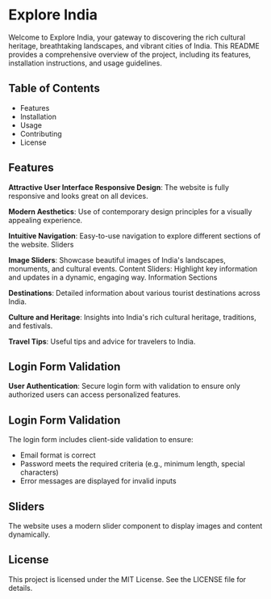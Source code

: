 # Explore India
Welcome to Explore India, your gateway to discovering the rich cultural heritage, breathtaking landscapes, and vibrant cities of India. This README provides a comprehensive overview of the project, including its features, installation instructions, and usage guidelines.

## Table of Contents
- Features
- Installation
- Usage
- Contributing
- License
## Features
**Attractive User Interface
Responsive Design**: The website is fully responsive and looks great on all devices.

**Modern Aesthetics**: Use of contemporary design principles for a visually appealing experience.

**Intuitive Navigation**: Easy-to-use navigation to explore different sections of the website.
Sliders

**Image Sliders**: Showcase beautiful images of India's landscapes, monuments, and cultural events.
Content Sliders: Highlight key information and updates in a dynamic, engaging way.
Information Sections

**Destinations**: Detailed information about various tourist destinations across India.

**Culture and Heritage**: Insights into India's rich cultural heritage, traditions, and festivals.

**Travel Tips**: Useful tips and advice for travelers to India.
## Login Form Validation

**User Authentication**: Secure login form with validation to ensure only authorized users can access personalized features.

## Login Form Validation
The login form includes client-side validation to ensure:

- Email format is correct
- Password meets the required criteria (e.g., minimum length, special characters)
- Error messages are displayed for invalid inputs
## Sliders
The website uses a modern slider component to display images and content dynamically. 


## License
This project is licensed under the MIT License. See the LICENSE file for details.

